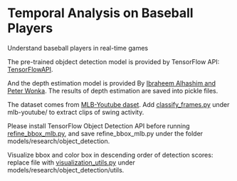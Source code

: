 # Temporal Analysis on Baseball Players
Understand baseball players in real-time games

The pre-trained objdect detection model is provided by TensorFlow API:
[TensorFlowAPI](https://github.com/szhaofelicia/models).

And the depth estimation model is provided By [Ibraheem Alhashim and Peter Wonka](https://github.com/szhaofelicia/DenseDepth). The results of depth estimation are saved into pickle files.

The dataset comes from [MLB-Youtube daset](https://github.com/szhaofelicia/mlb-youtube). Add [classify_frames.py](https://github.com/NYU-VisML-2020/UnderstandBaseballPlayerTrackingSystem/blob/master/classify_frames.py) under mlb-youtube/ to extract clips of swing activity.

Please install TensorFlow Object Detection API before running [refine_bbox_mlb.py](https://github.com/NYU-VisML-2020/UnderstandBaseballPlayerTrackingSystem/blob/master/refine_bbox_mlb.py), and save refine_bbox_mlb.py under the folder models/research/object_detection.

Visualize bbox and color box in descending order of detection scores: replace file with [visualization_utils.py](https://github.com/NYU-VisML-2020/UnderstandBaseballPlayerTrackingSystem/blob/master/visualization_utils.py) under models/research/object_detection/utils.



